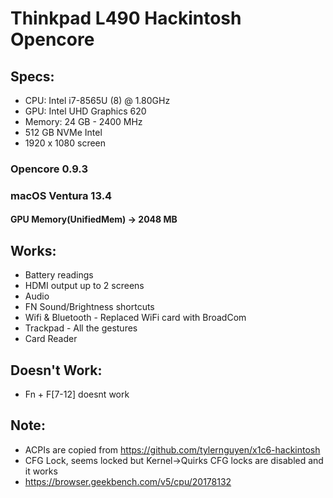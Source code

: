 # Thinkpad L490 Hackintosh Opencore

## Specs:
  - CPU: Intel i7-8565U (8) @ 1.80GHz
  - GPU: Intel UHD Graphics 620
  - Memory: 24 GB - 2400 MHz
  - 512 GB NVMe Intel
  - 1920 x 1080 screen

### Opencore 0.9.3

### macOS Ventura 13.4

#### GPU Memory(UnifiedMem) -> 2048 MB

## Works:

  * Battery readings
  * HDMI output up to 2 screens
  * Audio
  * FN Sound/Brightness shortcuts
  * Wifi & Bluetooth - Replaced WiFi card with BroadCom
  * Trackpad - All the gestures
  * Card Reader

## Doesn't Work:

  * Fn + F[7-12] doesnt work

## Note: 

  * ACPIs are copied from https://github.com/tylernguyen/x1c6-hackintosh
  * CFG Lock, seems locked but Kernel->Quirks CFG locks are disabled and it works
  * https://browser.geekbench.com/v5/cpu/20178132